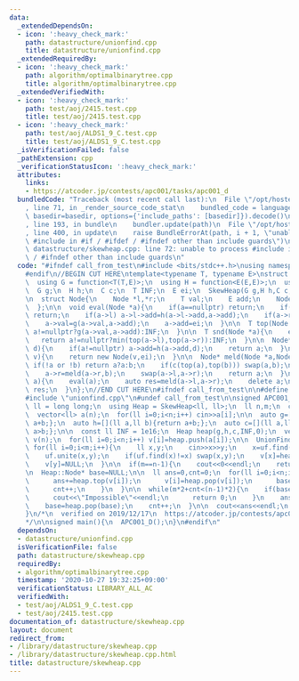 ```yaml
---
data:
  _extendedDependsOn:
  - icon: ':heavy_check_mark:'
    path: datastructure/unionfind.cpp
    title: datastructure/unionfind.cpp
  _extendedRequiredBy:
  - icon: ':heavy_check_mark:'
    path: algorithm/optimalbinarytree.cpp
    title: algorithm/optimalbinarytree.cpp
  _extendedVerifiedWith:
  - icon: ':heavy_check_mark:'
    path: test/aoj/2415.test.cpp
    title: test/aoj/2415.test.cpp
  - icon: ':heavy_check_mark:'
    path: test/aoj/ALDS1_9_C.test.cpp
    title: test/aoj/ALDS1_9_C.test.cpp
  _isVerificationFailed: false
  _pathExtension: cpp
  _verificationStatusIcon: ':heavy_check_mark:'
  attributes:
    links:
    - https://atcoder.jp/contests/apc001/tasks/apc001_d
  bundledCode: "Traceback (most recent call last):\n  File \"/opt/hostedtoolcache/Python/3.9.1/x64/lib/python3.9/site-packages/onlinejudge_verify/documentation/build.py\"\
    , line 71, in _render_source_code_stat\n    bundled_code = language.bundle(stat.path,\
    \ basedir=basedir, options={'include_paths': [basedir]}).decode()\n  File \"/opt/hostedtoolcache/Python/3.9.1/x64/lib/python3.9/site-packages/onlinejudge_verify/languages/cplusplus.py\"\
    , line 193, in bundle\n    bundler.update(path)\n  File \"/opt/hostedtoolcache/Python/3.9.1/x64/lib/python3.9/site-packages/onlinejudge_verify/languages/cplusplus_bundle.py\"\
    , line 400, in update\n    raise BundleErrorAt(path, i + 1, \"unable to process\
    \ #include in #if / #ifdef / #ifndef other than include guards\")\nonlinejudge_verify.languages.cplusplus_bundle.BundleErrorAt:\
    \ datastructure/skewheap.cpp: line 72: unable to process #include in #if / #ifdef\
    \ / #ifndef other than include guards\n"
  code: "#ifndef call_from_test\n#include <bits/stdc++.h>\nusing namespace std;\n\
    #endif\n//BEGIN CUT HERE\ntemplate<typename T, typename E>\nstruct SkewHeap{\n\
    \  using G = function<T(T,E)>;\n  using H = function<E(E,E)>;\n  using C = function<bool(T,T)>;\n\
    \  G g;\n  H h;\n  C c;\n  T INF;\n  E ei;\n  SkewHeap(G g,H h,C c,T INF,E ei):g(g),h(h),c(c),INF(INF),ei(ei){}\n\
    \n  struct Node{\n    Node *l,*r;\n    T val;\n    E add;\n    Node(T val,E add):val(val),add(add){l=r=nullptr;}\n\
    \  };\n\n  void eval(Node *a){\n    if(a==nullptr) return;\n    if(a->add==ei)\
    \ return;\n    if(a->l) a->l->add=h(a->l->add,a->add);\n    if(a->r) a->r->add=h(a->r->add,a->add);\n\
    \    a->val=g(a->val,a->add);\n    a->add=ei;\n  }\n\n  T top(Node *a){\n    return\
    \ a!=nullptr?g(a->val,a->add):INF;\n  }\n\n  T snd(Node *a){\n    eval(a);\n \
    \   return a!=nullptr?min(top(a->l),top(a->r)):INF;\n  }\n\n  Node* add(Node *a,E\
    \ d){\n    if(a!=nullptr) a->add=h(a->add,d);\n    return a;\n  }\n\n  Node* push(T\
    \ v){\n    return new Node(v,ei);\n  }\n\n  Node* meld(Node *a,Node *b){\n   \
    \ if(!a or !b) return a?a:b;\n    if(c(top(a),top(b))) swap(a,b);\n    eval(a);\n\
    \    a->r=meld(a->r,b);\n    swap(a->l,a->r);\n    return a;\n  }\n\n  Node* pop(Node*\
    \ a){\n    eval(a);\n    auto res=meld(a->l,a->r);\n    delete a;\n    return\
    \ res;\n  }\n};\n//END CUT HERE\n#ifndef call_from_test\n\n#define call_from_test\n\
    #include \"unionfind.cpp\"\n#undef call_from_test\n\nsigned APC001_D(){\n  using\
    \ ll = long long;\n  using Heap = SkewHeap<ll, ll>;\n  ll n,m;\n  cin>>n>>m;\n\
    \  vector<ll> a(n);\n  for(ll i=0;i<n;i++) cin>>a[i];\n\n  auto g=[](ll a,ll b){return\
    \ a+b;};\n  auto h=[](ll a,ll b){return a+b;};\n  auto c=[](ll a,ll b){return\
    \ a>b;};\n\n  const ll INF = 1e16;\n  Heap heap(g,h,c,INF,0);\n  vector<Heap::Node*>\
    \ v(n);\n  for(ll i=0;i<n;i++) v[i]=heap.push(a[i]);\n\n  UnionFind uf(n);\n \
    \ for(ll i=0;i<m;i++){\n    ll x,y;\n    cin>>x>>y;\n    x=uf.find(x);y=uf.find(y);\n\
    \    uf.unite(x,y);\n    if(uf.find(x)!=x) swap(x,y);\n    v[x]=heap.meld(v[x],v[y]);\n\
    \    v[y]=NULL;\n  }\n\n  if(m==n-1){\n    cout<<0<<endl;\n    return 0;\n  }\n\
    \n  Heap::Node* base=NULL;\n\n  ll ans=0,cnt=0;\n  for(ll i=0;i<n;i++){\n    if(uf.find(i)==i){\n\
    \      ans+=heap.top(v[i]);\n      v[i]=heap.pop(v[i]);\n      base=heap.meld(base,v[i]);\n\
    \      cnt++;\n    }\n  }\n\n  while(m*2+cnt<(n-1)*2){\n    if(base==NULL){\n\
    \      cout<<\"Impossible\"<<endl;\n      return 0;\n    }\n    ans+=heap.top(base);\n\
    \    base=heap.pop(base);\n    cnt++;\n  }\n\n  cout<<ans<<endl;\n  return 0;\n\
    }\n/*\n  verified on 2019/12/17\n  https://atcoder.jp/contests/apc001/tasks/apc001_d\n\
    */\n\nsigned main(){\n  APC001_D();\n}\n#endif\n"
  dependsOn:
  - datastructure/unionfind.cpp
  isVerificationFile: false
  path: datastructure/skewheap.cpp
  requiredBy:
  - algorithm/optimalbinarytree.cpp
  timestamp: '2020-10-27 19:32:25+09:00'
  verificationStatus: LIBRARY_ALL_AC
  verifiedWith:
  - test/aoj/ALDS1_9_C.test.cpp
  - test/aoj/2415.test.cpp
documentation_of: datastructure/skewheap.cpp
layout: document
redirect_from:
- /library/datastructure/skewheap.cpp
- /library/datastructure/skewheap.cpp.html
title: datastructure/skewheap.cpp
---
```

